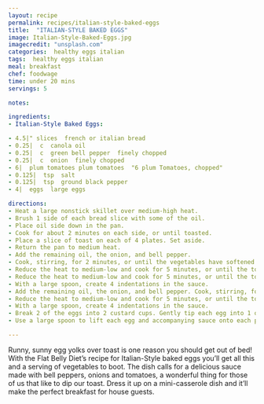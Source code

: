 ```yaml
---
layout: recipe
permalink: recipes/italian-style-baked-eggs
title:  "ITALIAN-STYLE BAKED EGGS"
image: Italian-Style-Baked-Eggs.jpg
imagecredit: "unsplash.com"
categories:  healthy eggs italian
tags:  healthy eggs italian
meal: breakfast
chef: foodwage
time: under 20 mins
servings: 5

notes:

ingredients:
- Italian-Style Baked Eggs:

- 4.5|" slices  french or italian bread
- 0.25|  c  canola oil
- 0.25|  c  green bell pepper  finely chopped
- 0.25|  c  onion  finely chopped
- 6|  plum tomatoes plum tomatoes  "6 plum Tomatoes, chopped"
- 0.125|  tsp  salt
- 0.125|  tsp  ground black pepper
- 4|  eggs  large eggs

directions:
- Heat a large nonstick skillet over medium-high heat.
- Brush 1 side of each bread slice with some of the oil.
- Place oil side down in the pan.
- Cook for about 2 minutes on each side, or until toasted.
- Place a slice of toast on each of 4 plates. Set aside.
- Return the pan to medium heat.
- Add the remaining oil, the onion, and bell pepper.
- Cook, stirring, for 2 minutes, or until the vegetables have softened.
- Reduce the heat to medium-low and cook for 5 minutes, or until the tomatoes make a chunky sauce. Bring to a boil.
- Reduce the heat to medium-low and cook for 5 minutes, or until the tomatoes make a chunky sauce.
- With a large spoon, create 4 indentations in the sauce.
- Add the remaining oil, the onion, and bell pepper. Cook, stirring, for 2 minutes, or until the vegetables have softened.
- Reduce the heat to medium-low and cook for 5 minutes, or until the tomatoes make a chunky sauce.
- With a large spoon, create 4 indentations in the sauce.
- Break 2 of the eggs into 2 custard cups. Gently tip each egg into 1 of the indentations in the sauce. Repeat with the remaining 2 eggs. Cover and simmer for 6 to 8 minutes, or until the whites are completely set.
- Use a large spoon to lift each egg and accompanying sauce onto each plate, either next to or on top of the toast. Spoon any remaining sauce evenly around the egg.

---
```


Runny, sunny egg yolks over toast is one reason you should get out of bed! With the Flat Belly Diet’s recipe for Italian-Style baked eggs you’ll get all this and a serving of vegetables to boot. The dish calls for a delicious sauce made with bell peppers, onions and tomatoes, a wonderful thing for those of us that like to dip our toast. Dress it up on a mini-casserole dish and it’ll make the perfect breakfast for house guests.